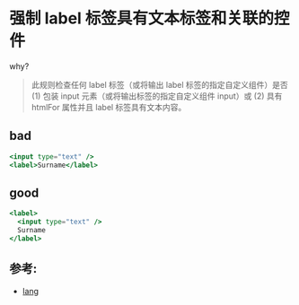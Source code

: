 # 强制 label 标签具有文本标签和关联的控件

why?

> 此规则检查任何 label 标签（或将输出 label 标签的指定自定义组件）是否 (1) 包装 input 元素（或将输出标签的指定自定义组件 input）或 (2) 具有 htmlFor 属性并且 label 标签具有文本内容。

## bad

```jsx
<input type="text" />
<label>Surname</label>
```

## good

```jsx
<label>
  <input type="text" />
  Surname
</label>
```

## 参考:

- [lang](https://github.com/jsx-eslint/eslint-plugin-react/blob/c42b624d0fb9ad647583a775ab9751091eec066f/docs/rules/lang)
